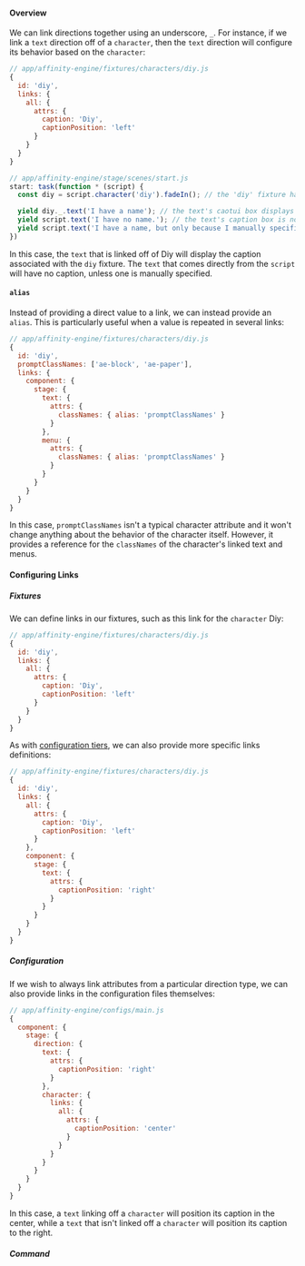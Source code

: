 #### Overview

We can link directions together using an underscore, `_`. For instance, if we link a `text` direction off of a `character`, then the `text` direction will configure its behavior based on the `character`:

```js
// app/affinity-engine/fixtures/characters/diy.js
{
  id: 'diy',
  links: {
    all: {
      attrs: {
        caption: 'Diy',
        captionPosition: 'left'
      }
    }
  }
}
```

```js
// app/affinity-engine/stage/scenes/start.js
start: task(function * (script) {
  const diy = script.character('diy').fadeIn(); // the 'diy' fixture has the `name` 'Diy'

  yield diy._.text('I have a name'); // the text's caotui box displays 'Diy'
  yield script.text('I have no name.'); // the text's caption box is not rendered
  yield script.text('I have a name, but only because I manually specified it.', { caption: 'Ember' });  // the text's caption box displays 'Ember'
})
```

In this case, the `text` that is linked off of Diy will display the caption associated with the `diy` fixture. The `text` that comes directly from the `script` will have no caption, unless one is manually specified.

#### `alias`

Instead of providing a direct value to a link, we can instead provide an `alias`. This is particularly useful when a value is repeated in several links:

```js
// app/affinity-engine/fixtures/characters/diy.js
{
  id: 'diy',
  promptClassNames: ['ae-block', 'ae-paper'],
  links: {
    component: {
      stage: {
        text: {
          attrs: {
            classNames: { alias: 'promptClassNames' }
          }
        },
        menu: {
          attrs: {
            classNames: { alias: 'promptClassNames' }
          }
        }
      }
    }
  }
}
```

In this case, `promptClassNames` isn't a typical character attribute and it won't change anything about the behavior of the character itself. However, it provides a reference for the `classNames` of the character's linked text and menus.

#### Configuring Links

##### Fixtures

We can define links in our fixtures, such as this link for the `character` Diy:

```js
// app/affinity-engine/fixtures/characters/diy.js
{
  id: 'diy',
  links: {
    all: {
      attrs: {
        caption: 'Diy',
        captionPosition: 'left'
      }
    }
  }
}
```

As with [configuration tiers](#/api/engine/configuration/configuration-tiers), we can also provide more specific links definitions:

```js
// app/affinity-engine/fixtures/characters/diy.js
{
  id: 'diy',
  links: {
    all: {
      attrs: {
        caption: 'Diy',
        captionPosition: 'left'
      }
    },
    component: {
      stage: {
        text: {
          attrs: {
            captionPosition: 'right'
          }
        }
      }
    }
  }
}
```

##### Configuration

If we wish to always link attributes from a particular direction type, we can also provide links in the configuration files themselves:

```js
// app/affinity-engine/configs/main.js
{
  component: {
    stage: {
      direction: {
        text: {
          attrs: {
            captionPosition: 'right'
          }
        },
        character: {
          links: {
            all: {
              attrs: {
                captionPosition: 'center'
              }
            }
          }
        }
      }
    }
  }
}
```

In this case, a `text` linking off a `character` will position its caption in the center, while a `text` that isn't linked off a `character` will position its caption to the right.

##### Command
